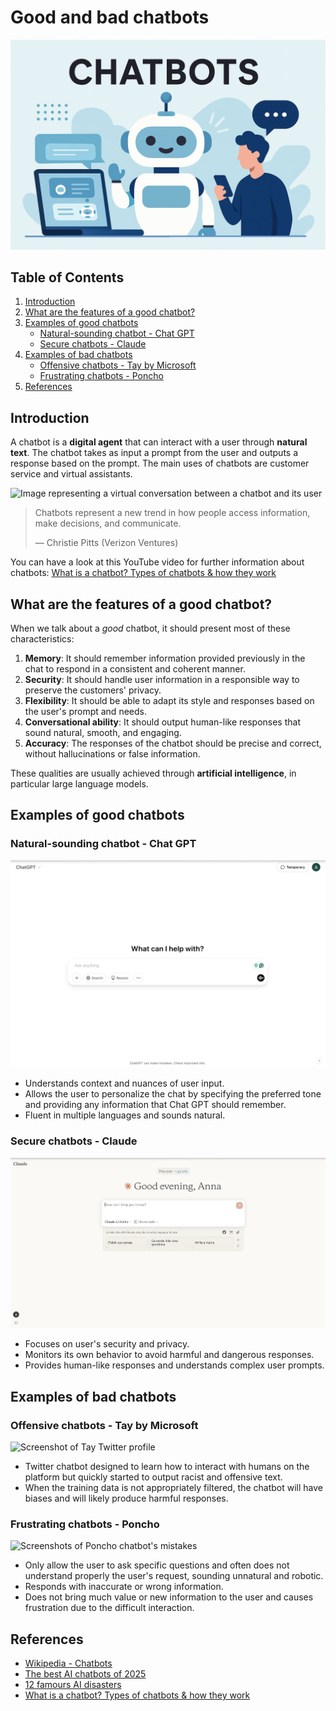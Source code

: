# Good and bad chatbots

![Header generated by Chat GPT](images/ChatGPTGeneratedHeader.png)

## Table of Contents

1. [Introduction](#introduction)
2. [What are the features of a good chatbot?](#what-are-the-features-of-a-good-chatbot)
3. [Examples of good chatbots](#examples-of-good-chatbots)
    - [Natural-sounding chatbot - Chat GPT](#natural-sounding-chatbot---chat-gpt)
    - [Secure chatbots - Claude](#secure-chatbots---claude)
4. [Examples of bad chatbots](#examples-of-bad-chatbots)
    - [Offensive chatbots - Tay by Microsoft](#offensive-chatbots---tay-by-microsoft)
    - [Frustrating chatbots - Poncho](#frustrating-chatbots---poncho)
5. [References](#references)

## Introduction

A chatbot is a **digital agent** that can interact with a user through **natural text**. The chatbot takes as input a prompt from the user and outputs a response based on the prompt. The main uses of chatbots are customer service and virtual assistants.

![Image representing a virtual conversation between a chatbot and its user](https://www.q3tech.com/wp-content/uploads/2024/06/Evolution-of-chatbots.jpg)

> Chatbots represent a new trend in how people access information, make decisions, and communicate.
>
> — Christie Pitts (Verizon Ventures)

You can have a look at this YouTube video for further information about chatbots: [What is a chatbot? Types of chatbots & how they work](https://www.youtube.com/watch?v=mSY6JrJZ4aw&ab_channel=Zendesk)

## What are the features of a good chatbot?

When we talk about a *good* chatbot, it should present most of these characteristics:

1. **Memory**: It should remember information provided previously in the chat to respond in a consistent and coherent manner.
2. **Security**: It should handle user information in a responsible way to preserve the customers' privacy.
3. **Flexibility**: It should be able to adapt its style and responses based on the user's prompt and needs.
4. **Conversational ability**: It should output human-like responses that sound natural, smooth, and engaging.
5. **Accuracy**: The responses of the chatbot should be precise and correct, without hallucinations or false information.

These qualities are usually achieved through **artificial intelligence**, in particular large language models.

## Examples of good chatbots

### Natural-sounding chatbot - Chat GPT

![Screenshot of Chat GPT](images/ChatGPT.png)

- Understands context and nuances of user input.
- Allows the user to personalize the chat by specifying the preferred tone and providing any information that Chat GPT should remember.
- Fluent in multiple languages and sounds natural.

### Secure chatbots - Claude

![Screenshot of Claude](images/Claude.png)

- Focuses on user's security and privacy.
- Monitors its own behavior to avoid harmful and dangerous responses.
- Provides human-like responses and understands complex user prompts.

## Examples of bad chatbots

### Offensive chatbots - Tay by Microsoft

![Screenshot of Tay Twitter profile](https://s.abcnews.com/images/Technology/HT_twitter_TayandYou_ml_160325_16x9_1600.jpg)

- Twitter chatbot designed to learn how to interact with humans on the platform but quickly started to output racist and offensive text.
- When the training data is not appropriately filtered, the chatbot will have biases and will likely produce harmful responses.

### Frustrating chatbots - Poncho

![Screenshots of Poncho chatbot's mistakes](https://d2ymzkn1ailq93.cloudfront.net/wp-content/uploads/2016/06/poncho-chatbot-snapmunk-gizmodo.jpg)

- Only allow the user to ask specific questions and often does not understand properly the user's request, sounding unnatural and robotic.
- Responds with inaccurate or wrong information.
- Does not bring much value or new information to the user and causes frustration due to the difficult interaction.

## References

- [Wikipedia - Chatbots](https://en.wikipedia.org/wiki/Chatbot)
- [The best AI chatbots of 2025](https://www.zdnet.com/article/best-ai-chatbot/)
- [12 famours AI disasters](https://www.cio.com/article/190888/5-famous-analytics-and-ai-disasters.html)
- [What is a chatbot? Types of chatbots & how they work](https://www.youtube.com/watch?v=mSY6JrJZ4aw&ab_channel=Zendesk)
